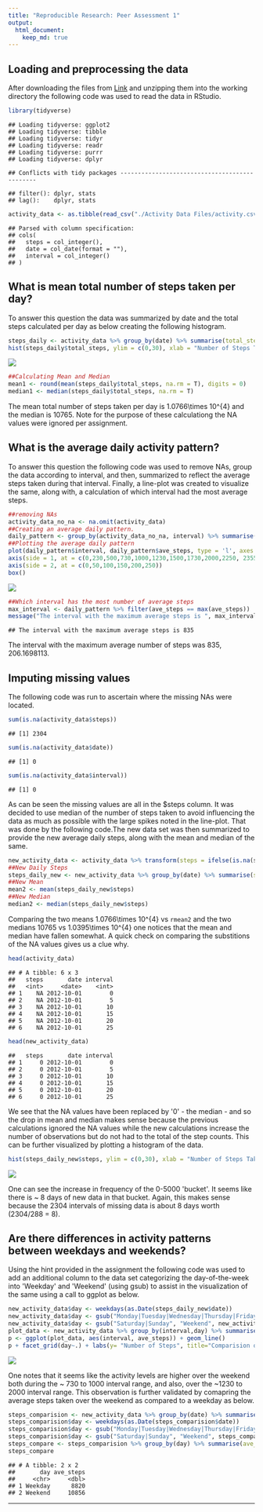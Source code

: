 ```yaml
---
title: "Reproducible Research: Peer Assessment 1"
output: 
  html_document:
    keep_md: true
---
```



## Loading and preprocessing the data
After downloading the files from [Link](https://d396qusza40orc.cloudfront.net/repdata%2Fdata%2Factivity.zip) and unzipping them into the working directory the following code was used to read the data in RStudio.


```r
library(tidyverse)
```

```
## Loading tidyverse: ggplot2
## Loading tidyverse: tibble
## Loading tidyverse: tidyr
## Loading tidyverse: readr
## Loading tidyverse: purrr
## Loading tidyverse: dplyr
```

```
## Conflicts with tidy packages ----------------------------------------------
```

```
## filter(): dplyr, stats
## lag():    dplyr, stats
```

```r
activity_data <- as.tibble(read_csv("./Activity Data Files/activity.csv", col_names = T))
```

```
## Parsed with column specification:
## cols(
##   steps = col_integer(),
##   date = col_date(format = ""),
##   interval = col_integer()
## )
```

## What is mean total number of steps taken per day?
To answer this question the data was summarized by date and the total steps calculated per day as below creating the following histogram.


```r
steps_daily <- activity_data %>% group_by(date) %>% summarise(total_steps = sum(steps))
hist(steps_daily$total_steps, ylim = c(0,30), xlab = "Number of Steps Taken per Day", main = "Histogram of Daily Steps")
```

![](PA1_template_files/figure-html/unnamed-chunk-2-1.png)<!-- -->

```r
##Calculating Mean and Median
mean1 <- round(mean(steps_daily$total_steps, na.rm = T), digits = 0)
median1 <- median(steps_daily$total_steps, na.rm = T)
```

The mean total number of steps taken per day is 1.0766\times 10^{4} and the median is 10765. Note for the purpose of these calculationg the NA values were ignored per assignment.


## What is the average daily activity pattern?
To answer this question the following code was used to remove NAs, group the data according to interval, and then, summarized to reflect the average steps taken during that interval. Finally, a line-plot was created to visualize the same, along with, a calculation of which interval had the most average steps.


```r
##removing NAs
activity_data_no_na <- na.omit(activity_data)
##Creating an average daily pattern.
daily_pattern <- group_by(activity_data_no_na, interval) %>% summarise(ave_steps = mean(steps))
##Plotting the average daily pattern
plot(daily_pattern$interval, daily_pattern$ave_steps, type = 'l', axes = F, ylab = "Number of Steps", xlab = "Time interval")
axis(side = 1, at = c(0,230,500,730,1000,1230,1500,1730,2000,2250, 2355))
axis(side = 2, at = c(0,50,100,150,200,250))
box()
```

![](PA1_template_files/figure-html/unnamed-chunk-3-1.png)<!-- -->

```r
##Which interval has the most number of average steps
max_interval <- daily_pattern %>% filter(ave_steps == max(ave_steps))
message("The interval with the maximum average steps is ", max_interval$interval)
```

```
## The interval with the maximum average steps is 835
```

The interval with the maximum average number of steps was 835, 206.1698113.

## Imputing missing values

The following code was run to ascertain where the missing NAs were located.


```r
sum(is.na(activity_data$steps))
```

```
## [1] 2304
```

```r
sum(is.na(activity_data$date))
```

```
## [1] 0
```

```r
sum(is.na(activity_data$interval))
```

```
## [1] 0
```

As can be seen the missing values are all in the $steps column. It was decided to use median of the number of steps taken to avoid influencing the data as much as possible with the large spikes noted in the line-plot. That was done by the following code.The new data set was then summarized to provide the new average daily steps, along with the mean and median of the same.


```r
new_activity_data <- activity_data %>% transform(steps = ifelse(is.na(steps), median(steps, na.rm = TRUE), steps))
##New Daily Steps
steps_daily_new <- new_activity_data %>% group_by(date) %>% summarise(steps = sum(steps))
##New Mean
mean2 <- mean(steps_daily_new$steps)
##New Median
median2 <- median(steps_daily_new$steps)
```

Comparing the two means 1.0766\times 10^{4} vs `rmean2` and the two medians 10765 vs 1.0395\times 10^{4} one notices that the mean and median have fallen somewhat. A quick check on comparing the substitions of the NA values gives us a clue why.


```r
head(activity_data)
```

```
## # A tibble: 6 x 3
##   steps       date interval
##   <int>     <date>    <int>
## 1    NA 2012-10-01        0
## 2    NA 2012-10-01        5
## 3    NA 2012-10-01       10
## 4    NA 2012-10-01       15
## 5    NA 2012-10-01       20
## 6    NA 2012-10-01       25
```

```r
head(new_activity_data)
```

```
##   steps       date interval
## 1     0 2012-10-01        0
## 2     0 2012-10-01        5
## 3     0 2012-10-01       10
## 4     0 2012-10-01       15
## 5     0 2012-10-01       20
## 6     0 2012-10-01       25
```

We see that the NA values have been replaced by '0' - the median - and so the drop in mean and median makes sense because the previous calculations ignored the NA values while the new calculations increase the number of observations but do not had to the total of the step counts. This can be further visualized by plotting a histogram of the data.


```r
hist(steps_daily_new$steps, ylim = c(0,30), xlab = "Number of Steps Taken per Day", main = "Histogram of Daily Steps with imputed NA Values")
```

![](PA1_template_files/figure-html/unnamed-chunk-7-1.png)<!-- -->

One can see the increase in frequency of the 0-5000 'bucket'. It seems like there is ~ 8 days of new data in that bucket. Again, this makes sense because the 2304 intervals of missing data is about 8 days worth (2304/288 = 8).

## Are there differences in activity patterns between weekdays and weekends?

Using the hint provided in the assignment the following code was used to add an additional column to the data set categorizing the day-of-the-week into 'Weekday' and 'Weekend' (using gsub) to assist in the visualization of the same using a call to ggplot as below.


```r
new_activity_data$day <- weekdays(as.Date(steps_daily_new$date))
new_activity_data$day <- gsub("Monday|Tuesday|Wednesday|Thursday|Friday", "Weekday", new_activity_data$day)
new_activity_data$day <- gsub("Saturday|Sunday", "Weekend", new_activity_data$day)
plot_data <- new_activity_data %>% group_by(interval,day) %>% summarise(ave_steps = mean(steps))
p <- ggplot(plot_data, aes(interval, ave_steps)) + geom_line()
p + facet_grid(day~.) + labs(y= "Number of Steps", title="Comparision of Average Steps Taken Over a Weekday vs The Weekend")
```

![](PA1_template_files/figure-html/unnamed-chunk-8-1.png)<!-- -->

One notes that it seems like the activity levels are higher over the weekend both during the ~ 730 to 1000 interval range, and also, over the ~1230 to 2000 interval range. This observation is further validated by comapring the average steps taken over the weekend as compared to a weekday as below.


```r
steps_comparision <- new_activity_data %>% group_by(date) %>% summarise(steps = sum(steps))
steps_comparision$day <- weekdays(as.Date(steps_comparision$date))
steps_comparision$day <- gsub("Monday|Tuesday|Wednesday|Thursday|Friday", "Weekday", steps_comparision$day)
steps_comparision$day <- gsub("Saturday|Sunday", "Weekend", steps_comparision$day)
steps_compare <- steps_comparision %>% group_by(day) %>% summarise(ave_steps = round(mean(steps), digits =0))
steps_compare
```

```
## # A tibble: 2 x 2
##       day ave_steps
##     <chr>     <dbl>
## 1 Weekday      8820
## 2 Weekend     10856
```

***
